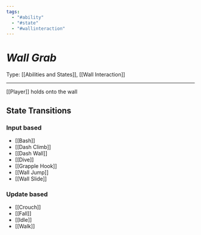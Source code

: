 ```yaml
---
tags:
  - "#ability"
  - "#state"
  - "#wallinteraction"
---
```

# _Wall Grab_

Type: [[Abilities and States]], [[Wall Interaction]]

----


[[Player]] holds onto the wall

## State Transitions

### Input based

* [[Bash]]
* [[Dash Climb]]
* [[Dash Wall]]
* [[Dive]]
* [[Grapple Hook]]
* [[Wall Jump]]
* [[Wall Slide]]

### Update based

* [[Crouch]]
* [[Fall]]
* [[Idle]]
* [[Walk]]